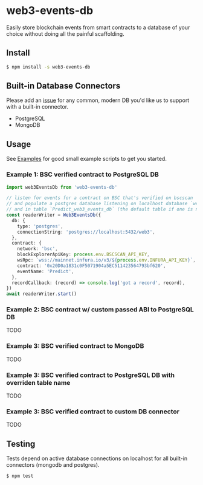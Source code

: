 # web3-events-db

Easily store blockchain events from smart contracts to a database
of your choice without doing all the painful scaffolding.

## Install

```sh
$ npm install -s web3-events-db
```

## Built-in Database Connectors

Please add an [issue](https://github.com/moontography/web3-events-db/issues) for any common, modern DB you'd like us to support with a built-in connector.

- PostgreSQL
- MongoDB

## Usage

See [Examples](https://github.com/moontography/web3-events-db/blob/master/src/examples) for good small
example scripts to get you started.

### Example 1: BSC verified contract to PostgreSQL DB

```ts
import web3EventsDb from 'web3-events-db'

// listen for events for a contract on BSC that's verified on bscscan
// and populate a postgres database listening on localhost database `web3`
// and in table `Predict_web3_events_db` (the default table if one is not overriden)
const readerWriter = Web3EventsDb({
  db: {
    type: 'postgres',
    connectionString: 'postgres://localhost:5432/web3',
  },
  contract: {
    network: 'bsc',
    blockExplorerApiKey: process.env.BSCSCAN_API_KEY,
    wsRpc: `wss://mainnet.infura.io/v3/${process.env.INFURA_API_KEY}`,
    contract: '0x20D0a1831c0F5071904a5EC511423564793bf620',
    eventName: 'Predict',
  },
  recordCallback: (record) => console.log('got a record', record),
})
await readerWriter.start()
```

### Example 2: BSC contract w/ custom passed ABI to PostgreSQL DB

TODO

### Example 3: BSC verified contract to MongoDB

TODO

### Example 3: BSC verified contract to PostgreSQL DB with overriden table name

TODO

### Example 3: BSC verified contract to custom DB connector

TODO

## Testing

Tests depend on active database connections on localhost for all
built-in connectors (mongodb and postgres).

```sh
$ npm test
```
